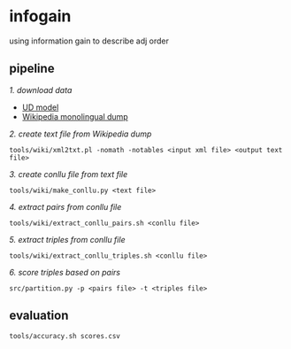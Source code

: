 # infogain
using information gain to describe adj order

## pipeline

*1. download data*
* [UD model](https://lindat.mff.cuni.cz/repository/xmlui/handle/11234/1-3131)
* [Wikipedia monolingual dump](https://linguatools.org/tools/corpora/wikipedia-monolingual-corpora/)

*2. create text file from Wikipedia dump*
  ```{bash}
  tools/wiki/xml2txt.pl -nomath -notables <input xml file> <output text file>
  ```

*3. create conllu file from text file*
```{bash}
tools/wiki/make_conllu.py <text file>
```

*4. extract pairs from conllu file*
```{bash}
tools/wiki/extract_conllu_pairs.sh <conllu file>
```

*5. extract triples from conllu file*
```{bash}
tools/wiki/extract_conllu_triples.sh <conllu file>
```

*6. score triples based on pairs*
```{bash}
src/partition.py -p <pairs file> -t <triples file>
```

## evaluation
```{bash}
tools/accuracy.sh scores.csv
```
